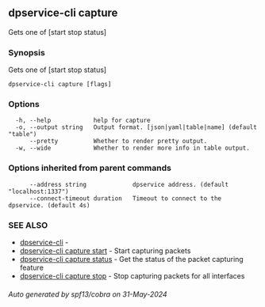 ## dpservice-cli capture

Gets one of [start stop status]

### Synopsis

Gets one of [start stop status]

```
dpservice-cli capture [flags]
```

### Options

```
  -h, --help            help for capture
  -o, --output string   Output format. [json|yaml|table|name] (default "table")
      --pretty          Whether to render pretty output.
  -w, --wide            Whether to render more info in table output.
```

### Options inherited from parent commands

```
      --address string             dpservice address. (default "localhost:1337")
      --connect-timeout duration   Timeout to connect to the dpservice. (default 4s)
```

### SEE ALSO

* [dpservice-cli](dpservice-cli.md)	 -
* [dpservice-cli capture start](dpservice-cli_capture_start.md)	 - Start capturing packets
* [dpservice-cli capture status](dpservice-cli_capture_status.md)	 - Get the status of the packet capturing feature
* [dpservice-cli capture stop](dpservice-cli_capture_stop.md)	 - Stop capturing packets for all interfaces

###### Auto generated by spf13/cobra on 31-May-2024
